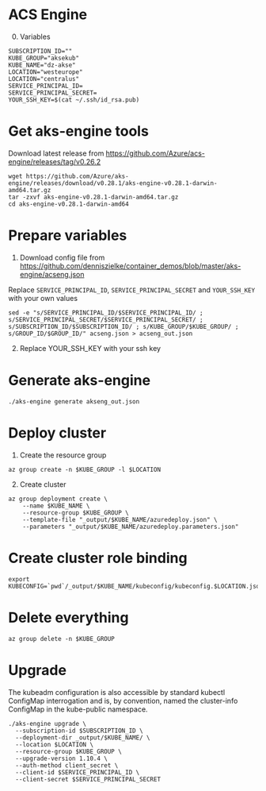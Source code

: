 # ACS Engine

0. Variables
```
SUBSCRIPTION_ID=""
KUBE_GROUP="aksekub"
KUBE_NAME="dz-akse"
LOCATION="westeurope"
LOCATION="centralus"
SERVICE_PRINCIPAL_ID=
SERVICE_PRINCIPAL_SECRET=
YOUR_SSH_KEY=$(cat ~/.ssh/id_rsa.pub)
```

# Get aks-engine tools

Download latest release from https://github.com/Azure/acs-engine/releases/tag/v0.26.2

```
wget https://github.com/Azure/aks-engine/releases/download/v0.28.1/aks-engine-v0.28.1-darwin-amd64.tar.gz
tar -zxvf aks-engine-v0.28.1-darwin-amd64.tar.gz
cd aks-engine-v0.28.1-darwin-amd64
```

# Prepare variables

1. Download config file from https://github.com/denniszielke/container_demos/blob/master/aks-engine/acseng.json

Replace `SERVICE_PRINCIPAL_ID`, `SERVICE_PRINCIPAL_SECRET` and `YOUR_SSH_KEY` with your own values

```
sed -e "s/SERVICE_PRINCIPAL_ID/$SERVICE_PRINCIPAL_ID/ ; s/SERVICE_PRINCIPAL_SECRET/$SERVICE_PRINCIPAL_SECRET/ ; s/SUBSCRIPTION_ID/$SUBSCRIPTION_ID/ ; s/KUBE_GROUP/$KUBE_GROUP/ ; s/GROUP_ID/$GROUP_ID/" acseng.json > acseng_out.json
```

2. Replace YOUR_SSH_KEY with your ssh key

# Generate aks-engine

```
./aks-engine generate akseng_out.json
```

# Deploy cluster

1. Create the resource group
```
az group create -n $KUBE_GROUP -l $LOCATION
```

2. Create cluster
```
az group deployment create \
    --name $KUBE_NAME \
    --resource-group $KUBE_GROUP \
    --template-file "_output/$KUBE_NAME/azuredeploy.json" \
    --parameters "_output/$KUBE_NAME/azuredeploy.parameters.json"
```

# Create cluster role binding

```
export KUBECONFIG=`pwd`/_output/$KUBE_NAME/kubeconfig/kubeconfig.$LOCATION.json
```

# Delete everything
```
az group delete -n $KUBE_GROUP
```

# Upgrade
The kubeadm configuration is also accessible by standard kubectl ConfigMap interrogation and is, by convention, named the cluster-info ConfigMap in the kube-public namespace.
```
./aks-engine upgrade \
  --subscription-id $SUBSCRIPTION_ID \
  --deployment-dir _output/$KUBE_NAME/ \
  --location $LOCATION \
  --resource-group $KUBE_GROUP \
  --upgrade-version 1.10.4 \
  --auth-method client_secret \
  --client-id $SERVICE_PRINCIPAL_ID \
  --client-secret $SERVICE_PRINCIPAL_SECRET
  ```